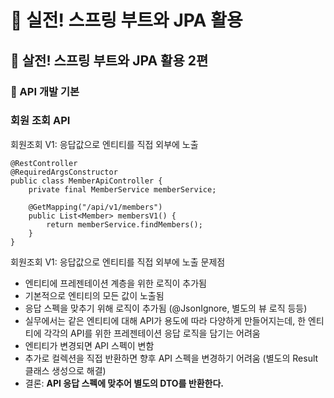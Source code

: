 # :book: 실전! 스프링 부트와 JPA 활용

## :pushpin: 살전! 스프링 부트와 JPA 활용 2편

### :seedling: API 개발 기본

### 회원 조회 API
회원조회 V1: 응답값으로 엔티티를 직접 외부에 노출

```text
@RestController
@RequiredArgsConstructor
public class MemberApiController {
    private final MemberService memberService;
    
    @GetMapping("/api/v1/members")
    public List<Member> membersV1() {
        return memberService.findMembers();
    }
}
```

회원조회 V1: 응답값으로 엔티티를 직접 외부에 노출
문제점
- 엔티티에 프레젠테이션 계층을 위한 로직이 추가됨
- 기본적으로 엔티티의 모든 값이 노출됨
- 응답 스펙을 맞추기 위해 로직이 추가됨 (@JsonIgnore, 별도의 뷰 로직 등등)
- 실무에서는 같은 엔티티에 대해 API가 용도에 따라 다양하게 만들어지는데, 한 엔티티에 각각의 API를 위한 프레젠테이션 응답 로직을 담기는 어려움
- 엔티티가 변경되면 API 스펙이 변함 
- 추가로 컬렉션을 직접 반환하면 향후 API 스펙을 변경하기 어려움 (별도의 Result 클래스 생성으로 해결)
- 결론: **API 응답 스펙에 맞추어 별도의 DTO를 반환한다.**